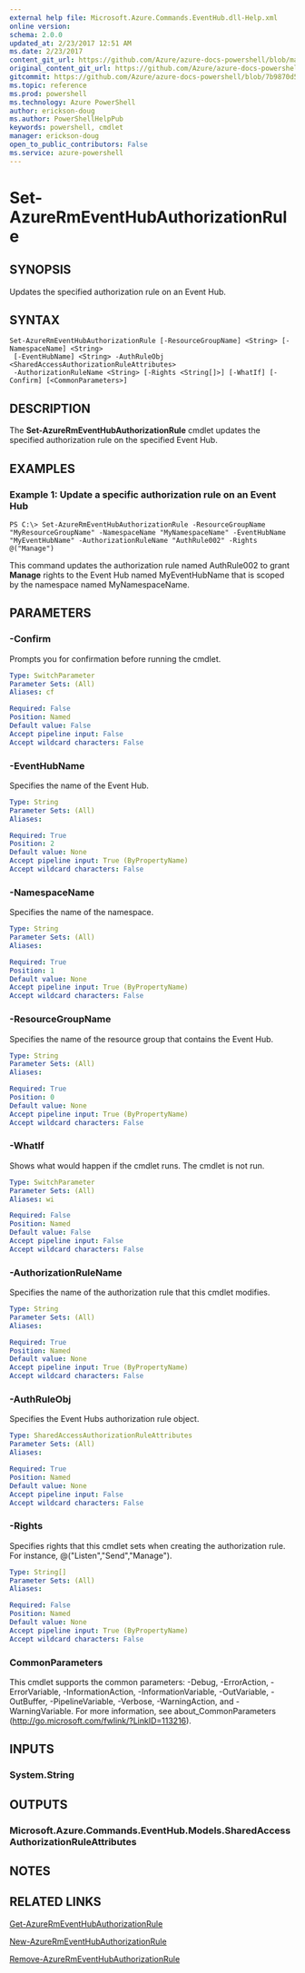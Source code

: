 ```yaml
---
external help file: Microsoft.Azure.Commands.EventHub.dll-Help.xml
online version: 
schema: 2.0.0
updated_at: 2/23/2017 12:51 AM
ms.date: 2/23/2017
content_git_url: https://github.com/Azure/azure-docs-powershell/blob/master/azureps-cmdlets-docs/ResourceManager/AzureRM.EventHub/v0.0.2/Set-AzureRmEventHubAuthorizationRule.md
original_content_git_url: https://github.com/Azure/azure-docs-powershell/blob/master/azureps-cmdlets-docs/ResourceManager/AzureRM.EventHub/v0.0.2/Set-AzureRmEventHubAuthorizationRule.md
gitcommit: https://github.com/Azure/azure-docs-powershell/blob/7b9870d5bfb0bfd27d74f3d427a4016ef26a0298/azureps-cmdlets-docs/ResourceManager/AzureRM.EventHub/v0.0.2/Set-AzureRmEventHubAuthorizationRule.md
ms.topic: reference
ms.prod: powershell
ms.technology: Azure PowerShell
author: erickson-doug
ms.author: PowerShellHelpPub
keywords: powershell, cmdlet
manager: erickson-doug
open_to_public_contributors: False
ms.service: azure-powershell
---
```


# Set-AzureRmEventHubAuthorizationRule

## SYNOPSIS
Updates the specified authorization rule on an Event Hub.

## SYNTAX

```
Set-AzureRmEventHubAuthorizationRule [-ResourceGroupName] <String> [-NamespaceName] <String>
 [-EventHubName] <String> -AuthRuleObj <SharedAccessAuthorizationRuleAttributes>
 -AuthorizationRuleName <String> [-Rights <String[]>] [-WhatIf] [-Confirm] [<CommonParameters>]
```

## DESCRIPTION
The **Set-AzureRmEventHubAuthorizationRule** cmdlet updates the specified authorization rule on the specified Event Hub.

## EXAMPLES

### Example 1: Update a specific authorization rule on an Event Hub
```
PS C:\> Set-AzureRmEventHubAuthorizationRule -ResourceGroupName "MyResourceGroupName" -NamespaceName "MyNamespaceName" -EventHubName "MyEventHubName" -AuthorizationRuleName "AuthRule002" -Rights @("Manage")
```

This command updates the authorization rule named AuthRule002 to grant **Manage** rights to the Event Hub named MyEventHubName that is scoped by the namespace named MyNamespaceName.

## PARAMETERS

### -Confirm
Prompts you for confirmation before running the cmdlet.

```yaml
Type: SwitchParameter
Parameter Sets: (All)
Aliases: cf

Required: False
Position: Named
Default value: False
Accept pipeline input: False
Accept wildcard characters: False
```

### -EventHubName
Specifies the name of the Event Hub.


```yaml
Type: String
Parameter Sets: (All)
Aliases: 

Required: True
Position: 2
Default value: None
Accept pipeline input: True (ByPropertyName)
Accept wildcard characters: False
```

### -NamespaceName
Specifies the name of the namespace.


```yaml
Type: String
Parameter Sets: (All)
Aliases: 

Required: True
Position: 1
Default value: None
Accept pipeline input: True (ByPropertyName)
Accept wildcard characters: False
```

### -ResourceGroupName
Specifies the name of the resource group that contains the Event Hub.


```yaml
Type: String
Parameter Sets: (All)
Aliases: 

Required: True
Position: 0
Default value: None
Accept pipeline input: True (ByPropertyName)
Accept wildcard characters: False
```

### -WhatIf
Shows what would happen if the cmdlet runs.
The cmdlet is not run.

```yaml
Type: SwitchParameter
Parameter Sets: (All)
Aliases: wi

Required: False
Position: Named
Default value: False
Accept pipeline input: False
Accept wildcard characters: False
```

### -AuthorizationRuleName
Specifies the name of the authorization rule that this cmdlet modifies.

```yaml
Type: String
Parameter Sets: (All)
Aliases: 

Required: True
Position: Named
Default value: None
Accept pipeline input: True (ByPropertyName)
Accept wildcard characters: False
```

### -AuthRuleObj
Specifies the Event Hubs authorization rule object.

```yaml
Type: SharedAccessAuthorizationRuleAttributes
Parameter Sets: (All)
Aliases: 

Required: True
Position: Named
Default value: None
Accept pipeline input: False
Accept wildcard characters: False
```

### -Rights
Specifies rights that this cmdlet sets when creating the authorization rule.
For instance, @("Listen","Send","Manage").

```yaml
Type: String[]
Parameter Sets: (All)
Aliases: 

Required: False
Position: Named
Default value: None
Accept pipeline input: True (ByPropertyName)
Accept wildcard characters: False
```

### CommonParameters
This cmdlet supports the common parameters: -Debug, -ErrorAction, -ErrorVariable, -InformationAction, -InformationVariable, -OutVariable, -OutBuffer, -PipelineVariable, -Verbose, -WarningAction, and -WarningVariable. For more information, see about_CommonParameters (http://go.microsoft.com/fwlink/?LinkID=113216).

## INPUTS

### System.String

## OUTPUTS

### Microsoft.Azure.Commands.EventHub.Models.SharedAccessAuthorizationRuleAttributes

## NOTES

## RELATED LINKS

[Get-AzureRmEventHubAuthorizationRule](xref:ResourceManager/AzureRM.EventHub/v0.0.2/Get-AzureRmEventHubAuthorizationRule.md)

[New-AzureRmEventHubAuthorizationRule](xref:ResourceManager/AzureRM.EventHub/v0.0.2/New-AzureRmEventHubAuthorizationRule.md)

[Remove-AzureRmEventHubAuthorizationRule](xref:ResourceManager/AzureRM.EventHub/v0.0.2/Remove-AzureRmEventHubAuthorizationRule.md)
